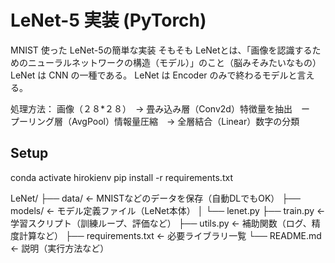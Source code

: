 # LeNet-5 実装 (PyTorch)

MNIST 使った LeNet-5の簡単な実装
そもそも LeNetとは、「画像を認識するためのニューラルネットワークの構造（モデル）」のこと（脳みそみたいなもの）
LeNet は CNN の一種である。
LeNet は Encoder のみで終わるモデルと言える。

処理方法：
画像（２８*２８）　→ 畳み込み層（Conv2d）特徴量を抽出　ー　プーリング層（AvgPool）情報量圧縮　→ 全層結合（Linear）数字の分類

## Setup
conda activate hirokienv
pip install -r requirements.txt

LeNet/
├── data/                  ← MNISTなどのデータを保存（自動DLでもOK）
├── models/                ← モデル定義ファイル（LeNet本体）
│   └── lenet.py
├── train.py               ← 学習スクリプト（訓練ループ、評価など）
├── utils.py               ← 補助関数（ログ、精度計算など）
├── requirements.txt       ← 必要ライブラリ一覧
└── README.md              ← 説明（実行方法など）